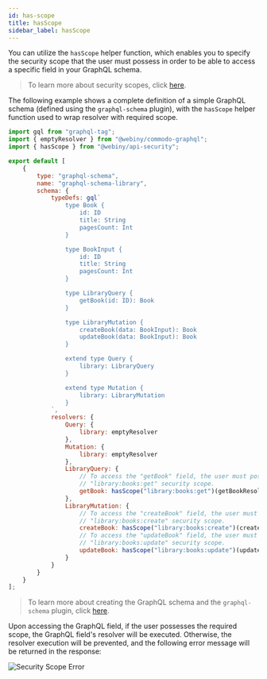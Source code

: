 ```yaml
---
id: has-scope
title: hasScope
sidebar_label: hasScope
---
```


You can utilize the `hasScope` helper function, which enables you to specify the security scope that the user must possess in order to be able to access a specific field in your GraphQL schema.

> To learn more about security scopes, click [here](/docs/webiny-apps/security/development/api/scopes).

The following example shows a complete definition of a simple GraphQL schema (defined using the `graphql-schema` plugin), with the `hasScope` helper function used to wrap resolver with required scope.

```js
import gql from "graphql-tag";
import { emptyResolver } from "@webiny/commodo-graphql";
import { hasScope } from "@webiny/api-security";

export default [
    {
        type: "graphql-schema",
        name: "graphql-schema-library",
        schema: {
            typeDefs: gql`
                type Book {
                    id: ID
                    title: String
                    pagesCount: Int
                }

                type BookInput {
                    id: ID
                    title: String
                    pagesCount: Int
                }

                type LibraryQuery {
                    getBook(id: ID): Book
                }

                type LibraryMutation {
                    createBook(data: BookInput): Book
                    updateBook(data: BookInput): Book
                }

                extend type Query {
                    library: LibraryQuery
                }

                extend type Mutation {
                    library: LibraryMutation
                }
            `,
            resolvers: {
                Query: {
                    library: emptyResolver
                },
                Mutation: {
                    library: emptyResolver
                },
                LibraryQuery: {
                    // To access the "getBook" field, the user must posses the
                    // "library:books:get" security scope.
                    getBook: hasScope("library:books:get")(getBookResolver)
                },
                LibraryMutation: {
                    // To access the "createBook" field, the user must posses the
                    // "library:books:create" security scope.
                    createBook: hasScope("library:books:create")(createBookResolver),
                    // To access the "updateBook" field, the user must posses the
                    // "library:books:update" security scope.
                    updateBook: hasScope("library:books:update")(updateBookResolver)
                }
            }
        }
    }
];
```

> To learn more about creating the GraphQL schema and the `graphql-schema` plugin, click [here](/docs/api-development/graphql).

Upon accessing the GraphQL field, if the user possesses the required scope, the GraphQL field's resolver will be executed. Otherwise, the resolver execution will be prevented, and the following error message will be returned in the response:

![Security Scope Error](/img/webiny-apps/security/development/api/GraphQLHelpers/authorisation-error.png)
